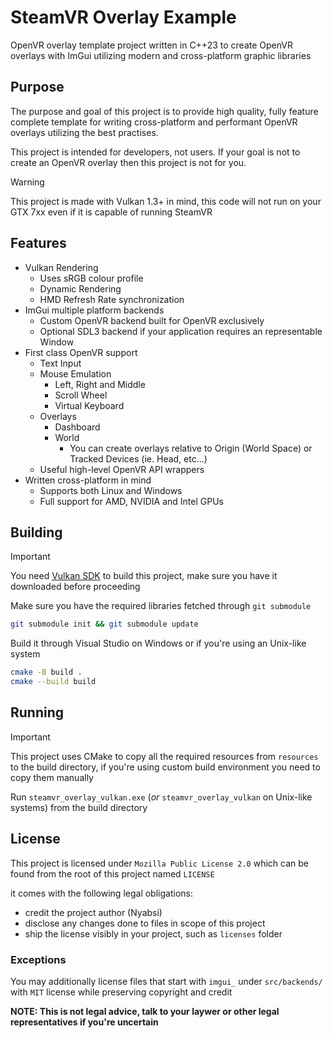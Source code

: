 # SteamVR Overlay Example

OpenVR overlay template project written in C++23 to create OpenVR overlays with ImGui utilizing modern and cross-platform graphic libraries

## Purpose

The purpose and goal of this project is to provide high quality, fully feature complete template for writing cross-platform and performant OpenVR overlays utilizing the best practises.

This project is intended for developers, not users. If your goal is not to create an OpenVR overlay then this project is not for you.

> [!WARNING]
> This project is made with Vulkan 1.3+ in mind, this code will not run on your GTX 7xx even if it is capable of running SteamVR

## Features

- Vulkan Rendering
	- Uses sRGB colour profile
 	- Dynamic Rendering
  	- HMD Refresh Rate synchronization
- ImGui multiple platform backends
	- Custom OpenVR backend built for OpenVR exclusively
 	- Optional SDL3 backend if your application requires an representable Window
- First class OpenVR support
	- Text Input
	- Mouse Emulation
		- Left, Right and Middle
		- Scroll Wheel
    	- Virtual Keyboard
    - Overlays
		- Dashboard
		- World
			- You can create overlays relative to Origin (World Space) or Tracked Devices (ie. Head, etc...)
    - Useful high-level OpenVR API wrappers
- Written cross-platform in mind
	- Supports both Linux and Windows
	- Full support for AMD, NVIDIA and Intel GPUs

## Building

> [!IMPORTANT]
> You need [Vulkan SDK](https://vulkan.lunarg.com/) to build this project, make sure you have it downloaded before proceeding

Make sure you have the required libraries fetched through `git submodule`

```sh
git submodule init && git submodule update
```

Build it through Visual Studio on Windows or if you're using an Unix-like system

```sh
cmake -B build .
cmake --build build
```

## Running

> [!IMPORTANT]
> This project uses CMake to copy all the required resources from `resources` to the build directory, if you're using custom build environment you need to copy them manually

Run `steamvr_overlay_vulkan.exe` (*or* `steamvr_overlay_vulkan` on Unix-like systems) from the build directory

## License

This project is licensed under `Mozilla Public License 2.0` which can be found from the root of this project named `LICENSE`

it comes with the following legal obligations:

- credit the project author (Nyabsi)
- disclose any changes done to files in scope of this project
- ship the license visibly in your project, such as `licenses` folder

### Exceptions

You may additionally license files that start with `imgui_` under `src/backends/` with `MIT` license while preserving copyright and credit

**NOTE: This is not legal advice, talk to your laywer or other legal representatives if you're uncertain**
